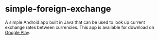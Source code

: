 # simple-foreign-exchange

A simple Android app built in Java that can be used to look up current exchange rates between currencies. This app is available for download on [Google Play](https://play.google.com/store/apps/details?id=mrscottmcallister.com.simpleforeignexchange&hl=en).
